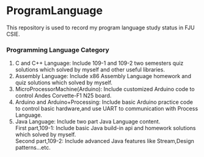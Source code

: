 # ProgramLanguage
This repository is used to record my program language study status in FJU CSIE.

### Programming Language Category
1. C and C++ Language: Include 109-1 and 109-2 two semesters quiz solutions which solved by myself and other useful libraries.
2. Assembly Language: Include x86 Assembly Language homework and quiz solutions which solved by myself.
3. MicroProcessorMachine(Arduino): Include customized Arduino code to control Andes Corvette-F1 N25 board.
4. Arduino and Arduino+Processing: Include basic Arduino practice code to control basic hardware,and use UART to communication with Process Language.
5. Java Language: Include two part Java Language content.<br>
   First part,109-1: Include basic Java build-in api and homework solutions which solved by myself.<br>
   Second part,109-2: Include advanced Java features like Stream,Design patterns...etc.
